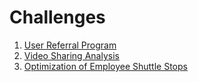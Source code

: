 # Challenges

1. <a href="#/10-datascience/challenges/user-referral-program.md" target="_blank">User Referral Program</a>
1. <a href="#/10-datascience/challenges/video-sharing-analysis.md" target="_blank">Video Sharing Analysis</a>
1. <a href="#/10-datascience/challenges/employee-shuttle-stops.md" target="_blank">Optimization of Employee Shuttle Stops</a>
